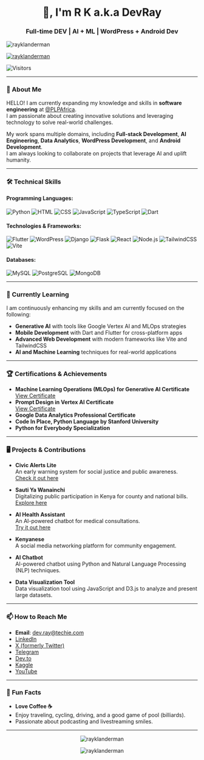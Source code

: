 <h1 align="center">👋, I'm R K a.k.a DevRay</h1>
<h3 align="center">Full-time DEV | AI + ML | WordPress + Android Dev</h3>

<p align="left">
  <img src="https://komarev.com/ghpvc/?username=rayklanderman&label=Profile%20views&color=0e75b6&style=flat" alt="rayklanderman" />
</p>

<p align="left">
  <a href="https://x.com/rayklanderman" target="blank">
    <img src="https://img.shields.io/twitter/follow/rayklanderman?logo=x&style=for-the-badge" alt="rayklanderman" />
  </a>
</p>

![Visitors](https://api.visitorbadge.io/api/visitors?path=rayklanderman%20%2F%20rayklanderman&label=Folk&labelColor=%2337d67a&countColor=%23263759)

---

### 🚀 About Me

HELLO! I am currently expanding my knowledge and skills in **software engineering** at [@PLPAfrica](https://plpafrica.com).  
I am passionate about creating innovative solutions and leveraging technology to solve real-world challenges.  

My work spans multiple domains, including **Full-stack Development**, **AI Engineering**, **Data Analytics**, **WordPress Development**, and **Android Development**.  
I am always looking to collaborate on projects that leverage AI and uplift humanity.  

---

### 🛠️ Technical Skills

#### Programming Languages:
![Python](https://img.shields.io/badge/Python-3776AB?style=for-the-badge&logo=python&logoColor=white)
![HTML](https://img.shields.io/badge/HTML5-E34F26?style=for-the-badge&logo=html5&logoColor=white)
![CSS](https://img.shields.io/badge/CSS3-1572B6?style=for-the-badge&logo=css3&logoColor=white)
![JavaScript](https://img.shields.io/badge/JavaScript-F7DF1E?style=for-the-badge&logo=javascript&logoColor=black)
![TypeScript](https://img.shields.io/badge/TypeScript-3178C6?style=for-the-badge&logo=typescript&logoColor=white)
![Dart](https://img.shields.io/badge/Dart-0175C2?style=for-the-badge&logo=dart&logoColor=white)

#### Technologies & Frameworks:
![Flutter](https://img.shields.io/badge/Flutter-02569B?style=for-the-badge&logo=flutter&logoColor=white)
![WordPress](https://img.shields.io/badge/WordPress-21759B?style=for-the-badge&logo=wordpress&logoColor=white)
![Django](https://img.shields.io/badge/Django-092E20?style=for-the-badge&logo=django&logoColor=white)
![Flask](https://img.shields.io/badge/Flask-000000?style=for-the-badge&logo=flask&logoColor=white)
![React](https://img.shields.io/badge/React-61DAFB?style=for-the-badge&logo=react&logoColor=black)
![Node.js](https://img.shields.io/badge/Node.js-339933?style=for-the-badge&logo=nodedotjs&logoColor=white)
![TailwindCSS](https://img.shields.io/badge/TailwindCSS-06B6D4?style=for-the-badge&logo=tailwindcss&logoColor=white)
![Vite](https://img.shields.io/badge/Vite-646CFF?style=for-the-badge&logo=vite&logoColor=white)

#### Databases:
![MySQL](https://img.shields.io/badge/MySQL-4479A1?style=for-the-badge&logo=mysql&logoColor=white)
![PostgreSQL](https://img.shields.io/badge/PostgreSQL-336791?style=for-the-badge&logo=postgresql&logoColor=white)
![MongoDB](https://img.shields.io/badge/MongoDB-4EA94B?style=for-the-badge&logo=mongodb&logoColor=white)

---

### 🌱 Currently Learning

I am continuously enhancing my skills and am currently focused on the following:

- **Generative AI** with tools like Google Vertex AI and MLOps strategies
- **Mobile Development** with Dart and Flutter for cross-platform apps
- **Advanced Web Development** with modern frameworks like Vite and TailwindCSS
- **AI and Machine Learning** techniques for real-world applications

---

### 🏆 Certifications & Achievements

- **Machine Learning Operations (MLOps) for Generative AI Certificate**  
  [View Certificate](https://www.cloudskillsboost.google/public_profiles/5d88baf2-c5cf-40af-bc9e-e995812ff504/badges/12568746)  
- **Prompt Design in Vertex AI Certificate**  
  [View Certificate](https://www.cloudskillsboost.google/public_profiles/5d88baf2-c5cf-40af-bc9e-e995812ff504/badges/12560333)  
- **Google Data Analytics Professional Certificate**  
- **Code In Place, Python Language by Stanford University**  
- **Python for Everybody Specialization**  

---

### 🖥️ Projects & Contributions

- **Civic Alerts Lite**  
  An early warning system for social justice and public awareness.  
  [Check it out here](https://civic-alert-lite.web.app/)

- **Sauti Ya Wanainchi**  
  Digitalizing public participation in Kenya for county and national bills.  
  [Explore here]()  

- **AI Health Assistant**  
  An AI-powered chatbot for medical consultations.  
  [Try it out here](https://ai-health-chat-teamdevray.vercel.app/)  

- **Kenyanese**  
  A social media networking platform for community engagement.  

- **AI Chatbot**  
  AI-powered chatbot using Python and Natural Language Processing (NLP) techniques.  

- **Data Visualization Tool**  
  Data visualization tool using JavaScript and D3.js to analyze and present large datasets.  

---

### 📫 How to Reach Me

- **Email**: [dev.ray@techie.com](mailto:dev.ray@techie.com)  
- [LinkedIn](https://www.linkedin.com/in/raymondklanderman/)  
- [X (formerly Twitter)](https://x.com/rayklanderman)  
- [Telegram](https://t.me/Algorithmizer)  
- [Dev.to](https://dev.to/rayklanderman)  
- [Kaggle](https://www.kaggle.com/devrayrob)  
- [YouTube](https://www.youtube.com/c/@thealgorithmizer)  

---

### 🎨 Fun Facts

- **Love Coffee ☕**  
- Enjoy traveling, cycling, driving, and a good game of pool (billiards).  
- Passionate about podcasting and livestreaming smiles.  

---

<p align="center">
  <img src="https://github-readme-stats.vercel.app/api/top-langs?username=rayklanderman&show_icons=true&locale=en&layout=compact" alt="rayklanderman" />
</p>

<p align="center">
  <img src="https://github-readme-streak-stats.herokuapp.com/?user=rayklanderman&" alt="rayklanderman" />
</p>
